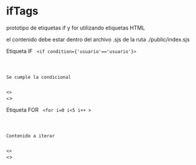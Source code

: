 # ifTags
prototipo de etiquetas if y for utilizando etiquetas HTML


el contenido debe estar dentro del archivo .sjs de la ruta ./public/index.sjs

Etiqueta IF
<code>
<if condition={'usuario'=='usuario'}>
  <p>Se cumple la condicional</p>
&lt;</if>&gt;
&lt;</code>&gt;
  
Etiqueta FOR
<code>
<for i=0 i<5 i++ >
  <p>Contenido a iterar</p>
&lt;</for>&gt;
&lt;</code>&gt;
